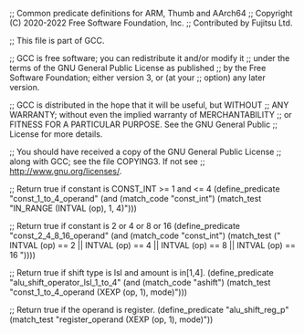 ;; Common predicate definitions for ARM, Thumb and AArch64
;; Copyright (C) 2020-2022 Free Software Foundation, Inc.
;; Contributed by Fujitsu Ltd.

;; This file is part of GCC.

;; GCC is free software; you can redistribute it and/or modify it
;; under the terms of the GNU General Public License as published
;; by the Free Software Foundation; either version 3, or (at your
;; option) any later version.

;; GCC is distributed in the hope that it will be useful, but WITHOUT
;; ANY WARRANTY; without even the implied warranty of MERCHANTABILITY
;; or FITNESS FOR A PARTICULAR PURPOSE.  See the GNU General Public
;; License for more details.

;; You should have received a copy of the GNU General Public License
;; along with GCC; see the file COPYING3.  If not see
;; <http://www.gnu.org/licenses/>.

;; Return true if constant is CONST_INT >= 1 and <= 4
(define_predicate "const_1_to_4_operand"
  (and (match_code "const_int")
       (match_test "IN_RANGE (INTVAL (op), 1, 4)")))

;; Return true if constant is 2 or 4 or 8 or 16
(define_predicate "const_2_4_8_16_operand"
  (and (match_code "const_int")
       (match_test ("   INTVAL (op) == 2
                     || INTVAL (op) == 4
                     || INTVAL (op) == 8
                     || INTVAL (op) == 16 "))))

;; Return true if shift type is lsl and amount is in[1,4].
(define_predicate "alu_shift_operator_lsl_1_to_4"
  (and (match_code "ashift")
       (match_test "const_1_to_4_operand (XEXP (op, 1), mode)")))

;; Return true if the operand is register.
(define_predicate "alu_shift_reg_p"
  (match_test "register_operand (XEXP (op, 1), mode)"))
